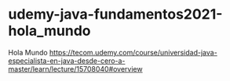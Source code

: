 # udemy-java-fundamentos2021-hola_mundo
Hola Mundo https://tecom.udemy.com/course/universidad-java-especialista-en-java-desde-cero-a-master/learn/lecture/15708040#overview
